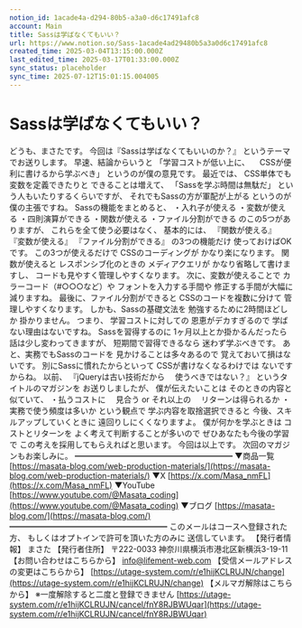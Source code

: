 ```yaml
---
notion_id: 1acade4a-d294-80b5-a3a0-d6c17491afc8
account: Main
title: Sassは学ばなくてもいい？
url: https://www.notion.so/Sass-1acade4ad29480b5a3a0d6c17491afc8
created_time: 2025-03-04T13:15:00.000Z
last_edited_time: 2025-03-17T01:33:00.000Z
sync_status: placeholder
sync_time: 2025-07-12T15:01:15.004005
---
```

# Sassは学ばなくてもいい？

どうも、まさたです。
今回は『Sassは学ばなくてもいいのか？』
というテーマでお送りします。
早速、結論からいうと
「学習コストが低い上に、
　CSSが便利に書けるから学ぶべき」
というのが僕の意見です。
最近では、
CSS単体でも変数を定義できたりと
できることは増えて、
「Sassを学ぶ時間は無駄だ」
という人もいたりするくらいですが、
それでもSassの方が軍配が上がる
というのが僕の主張ですね。
Sassの機能をまとめると、
・入れ子が使える
・変数が使える
・四則演算ができる
・関数が使える
・ファイル分割ができる
のこの5つがありますが、
これらを全て使う必要はなく、
基本的には、
『関数が使える』
『変数が使える』
『ファイル分割ができる』
の3つの機能だけ
使っておけばOKです。
この3つが使えるだけで
CSSのコーディングが
かなり楽になります。
関数が使えると
レスポンシブ化のときの
メディアクエリが
かなり省略して書けますし、
コードも見やすく管理しやすくなります。
次に、変数が使えることで
カラーコード（#○○○など）や
フォントを入力する手間や
修正する手間が大幅に減りますね。
最後に、ファイル分割ができると
CSSのコードを複数に分けて
管理しやすくなります。
しかも、Sassの基礎文法を
勉強するために2時間ほどしか
掛かりません。
つまり、
学習コストに対しての
恩恵がデカすぎるので
学ばない理由はないですね。
Sassを習得するのに
1ヶ月以上とか掛かるんだったら
話は少し変わってきますが、
短期間で習得できるなら
迷わず学ぶべきです。
あと、実務でもSassのコードを
見かけることは多々あるので
覚えておいて損はないです。
別にSassに慣れたからといって
CSSが書けなくなるわけでは
ないですからね。
以前、
『jQueryは古い技術だから
　使うべきではない？』
というタイトルのマガジンを
お送りしましたが、
僕が伝えたいことは
そのときの内容と似ていて、
・払うコストに
　見合う or それ以上の
　リターンは得られるか
・実務で使う頻度は多いか
という観点で
学ぶ内容を取捨選択できると
今後、スキルアップしていくときに
遠回りしにくくなりますよ。
僕が何かを学ぶときは
コストとリターンを
よく考えて判断することが多いので
ぜひあなたも今後の学習で
この考えを採用してもらえればと思います。
今回は以上です。
次回のマガジンもお楽しみに。
━━━━━━━━━━━━━━━━━━━━
▼商品一覧
[https://masata-blog.com/web-production-materials/](https://masata-blog.com/web-production-materials/)
▼X
[https://x.com/Masa_nmFL](https://x.com/Masa_nmFL)
▼YouTube
[https://www.youtube.com/@Masata_coding](https://www.youtube.com/@Masata_coding)
▼ブログ
[https://masata-blog.com/](https://masata-blog.com/)
━━━━━━━━━━━━━━━━━━━━
このメールはコースへ登録された方、
もしくはオプトインで許可を頂いた方のみに
送信しています。
【発行者情報】
まさた
【発行者住所】
〒222-0033
神奈川県横浜市港北区新横浜3-19-11
【お問い合わせはこちらから】
[info@lifement-web.com](mailto:info@lifement-web.com)
【受信メールアドレスの変更はこちらから】
[https://utage-system.com/r/e1hijKCLRUJN/change](https://utage-system.com/r/e1hijKCLRUJN/change)
【メルマガ解除はこちらから】
※一度解除すると二度と登録できません
[https://utage-system.com/r/e1hijKCLRUJN/cancel/fnY8RJBWUqar](https://utage-system.com/r/e1hijKCLRUJN/cancel/fnY8RJBWUqar)